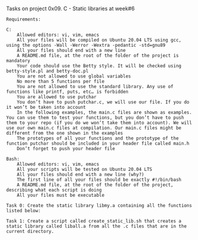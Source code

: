 Tasks on project 0x09. C - Static libraries at week#6

    Requirements:

    C:
        Allowed editors: vi, vim, emacs
        All your files will be compiled on Ubuntu 20.04 LTS using gcc, using the options -Wall -Werror -Wextra -pedantic -std=gnu89
        All your files should end with a new line
        A README.md file, at the root of the folder of the project is mandatory
        Your code should use the Betty style. It will be checked using betty-style.pl and betty-doc.pl
        You are not allowed to use global variables
        No more than 5 functions per file
        You are not allowed to use the standard library. Any use of functions like printf, puts, etc… is forbidden
        You are allowed to use putchar
        You don’t have to push putchar.c, we will use our file. If you do it won’t be taken into account
        In the following examples, the main.c files are shown as examples. You can use them to test your functions, but you don’t have to push them to your repo (if you do we won’t take them into account). We will use our own main.c files at compilation. Our main.c files might be different from the one shown in the examples
        The prototypes of all your functions and the prototype of the function putchar should be included in your header file called main.h
        Don’t forget to push your header file

    Bash:
        Allowed editors: vi, vim, emacs
        All your scripts will be tested on Ubuntu 20.04 LTS
        All your files should end with a new line (why?)
        The first line of all your files should be exactly #!/bin/bash
        A README.md file, at the root of the folder of the project, describing what each script is doing
        All your files must be executable

    Task 0: Create the static library libmy.a containing all the functions listed below:

    Task 1: Create a script called create_static_lib.sh that creates a static library called liball.a from all the .c files that are in the current directory.
